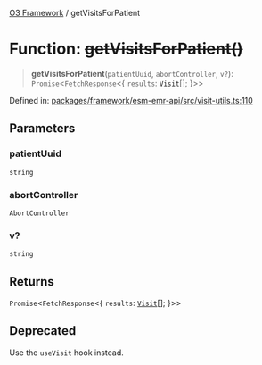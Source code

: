 [O3 Framework](../API.md) / getVisitsForPatient

# Function: ~~getVisitsForPatient()~~

> **getVisitsForPatient**(`patientUuid`, `abortController`, `v?`): `Promise`\<`FetchResponse`\<\{ `results`: [`Visit`](../interfaces/Visit.md)[]; \}\>\>

Defined in: [packages/framework/esm-emr-api/src/visit-utils.ts:110](https://github.com/openmrs/openmrs-esm-core/blob/main/packages/framework/esm-emr-api/src/visit-utils.ts#L110)

## Parameters

### patientUuid

`string`

### abortController

`AbortController`

### v?

`string`

## Returns

`Promise`\<`FetchResponse`\<\{ `results`: [`Visit`](../interfaces/Visit.md)[]; \}\>\>

## Deprecated

Use the `useVisit` hook instead.
